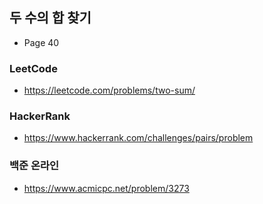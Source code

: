## 두 수의 합 찾기
- Page 40
### LeetCode
- https://leetcode.com/problems/two-sum/
### HackerRank
- https://www.hackerrank.com/challenges/pairs/problem
### 백준 온라인
- https://www.acmicpc.net/problem/3273